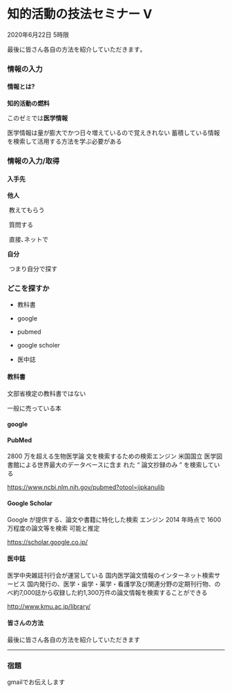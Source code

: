 # 知的活動の技法セミナー V

2020年6月22日 5時限

最後に皆さん各自の方法を紹介していただきます｡

### 情報の入力

#### 情報とは?

**知的活動の燃料**

このゼミでは**医学情報**

医学情報は量が膨大でかつ日々増えているので覚えきれない
蓄積している情報を検索して活用する方法を学ぶ必要がある



### 情報の入力/取得

#### 入手先

**他人**

​	教えてもらう

​	質問する

​		直接､ネットで

**自分**

​	つまり自分で探す

### どこを探すか

- 教科書

- google

- pubmed
- google scholer
- 医中誌



#### 教科書

文部省検定の教科書ではない

一般に売っている本

#### google

#### PubMed

2800 万を超える生物医学論 文を検索するための検索エンジン
米国国立 医学図書館による世界最大のデータベースに含ま れた “ 論文抄録のみ ” を検索している

https://www.ncbi.nlm.nih.gov/pubmed?otool=ijpkanulib



#### Google Scholar
Google が提供する、論文や書籍に特化した検索 エンジン
2014 年時点で 1600 万程度の論文等を検索 可能と推定

https://scholar.google.co.jp/



#### 医中誌
医学中央雑誌刊行会が運営している
国内医学論文情報のインターネット検索サービス
国内発行の、医学・歯学・薬学・看護学及び関連分野の定期刊行物、のべ約7,000誌から収録した約1,300万件の論文情報を検索することができる

http://www.kmu.ac.jp/library/



#### 皆さんの方法

最後に皆さん各自の方法を紹介していただきます

-------

### 宿題

gmailでお伝えします

